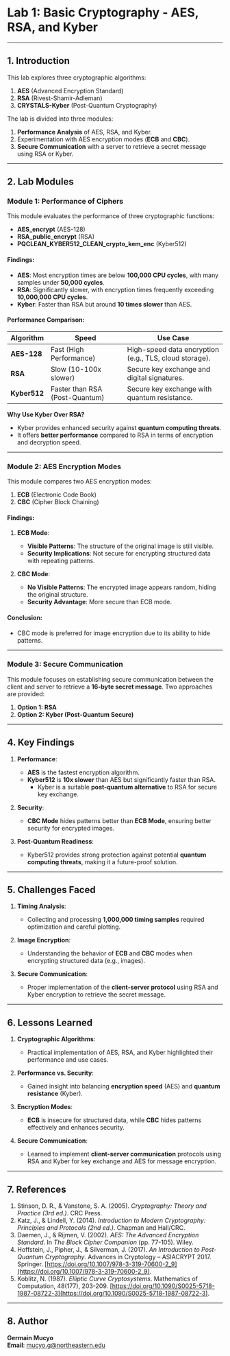 # **Lab 1: Basic Cryptography - AES, RSA, and Kyber**

---

## **1. Introduction**

This lab explores three cryptographic algorithms:  
1. **AES** (Advanced Encryption Standard)  
2. **RSA** (Rivest-Shamir-Adleman)  
3. **CRYSTALS-Kyber** (Post-Quantum Cryptography)  

The lab is divided into three modules:  
1. **Performance Analysis** of AES, RSA, and Kyber.  
2. Experimentation with AES encryption modes (**ECB** and **CBC**).  
3. **Secure Communication** with a server to retrieve a secret message using RSA or Kyber.  

---

## **2. Lab Modules**

### **Module 1: Performance of Ciphers**

This module evaluates the performance of three cryptographic functions:  
- **AES_encrypt** (AES-128)  
- **RSA_public_encrypt** (RSA)  
- **PQCLEAN_KYBER512_CLEAN_crypto_kem_enc** (Kyber512)

#### **Findings**:
- **AES**: Most encryption times are below **100,000 CPU cycles**, with many samples under **50,000 cycles**.  
- **RSA**: Significantly slower, with encryption times frequently exceeding **10,000,000 CPU cycles**.  
- **Kyber**: Faster than RSA but around **10 times slower** than AES.

#### **Performance Comparison**:
| **Algorithm**  | **Speed**                 | **Use Case**                                      |
|----------------|---------------------------|--------------------------------------------------|
| **AES-128**   | Fast (High Performance)   | High-speed data encryption (e.g., TLS, cloud storage). |
| **RSA**       | Slow (10-100x slower)     | Secure key exchange and digital signatures.      |
| **Kyber512**  | Faster than RSA (Post-Quantum) | Secure key exchange with quantum resistance.     |

**Why Use Kyber Over RSA?**  
- Kyber provides enhanced security against **quantum computing threats**.  
- It offers **better performance** compared to RSA in terms of encryption and decryption speed.  

---

### **Module 2: AES Encryption Modes**

This module compares two AES encryption modes:  
1. **ECB** (Electronic Code Book)  
2. **CBC** (Cipher Block Chaining)  

#### **Findings**:
1. **ECB Mode**:  
   - **Visible Patterns**: The structure of the original image is still visible.  
   - **Security Implications**: Not secure for encrypting structured data with repeating patterns.  

2. **CBC Mode**:  
   - **No Visible Patterns**: The encrypted image appears random, hiding the original structure.  
   - **Security Advantage**: More secure than ECB mode.  

#### **Conclusion**:  
- CBC mode is preferred for image encryption due to its ability to hide patterns.  

---

### **Module 3: Secure Communication**

This module focuses on establishing secure communication between the client and server to retrieve a **16-byte secret message**. Two approaches are provided:  
1. **Option 1: RSA**  
2. **Option 2: Kyber (Post-Quantum Secure)**  


---

## **4. Key Findings**

1. **Performance**:  
   - **AES** is the fastest encryption algorithm.  
   - **Kyber512** is **10x slower** than AES but significantly faster than RSA.  
     - Kyber is a suitable **post-quantum alternative** to RSA for secure key exchange.  

2. **Security**:  
   - **CBC Mode** hides patterns better than **ECB Mode**, ensuring better security for encrypted images.  

3. **Post-Quantum Readiness**:  
   - Kyber512 provides strong protection against potential **quantum computing threats**, making it a future-proof solution.

---

## **5. Challenges Faced**

1. **Timing Analysis**:  
   - Collecting and processing **1,000,000 timing samples** required optimization and careful plotting.  

2. **Image Encryption**:  
   - Understanding the behavior of **ECB** and **CBC** modes when encrypting structured data (e.g., images).  

3. **Secure Communication**:  
   - Proper implementation of the **client-server protocol** using RSA and Kyber encryption to retrieve the secret message.

---

## **6. Lessons Learned**

1. **Cryptographic Algorithms**:  
   - Practical implementation of AES, RSA, and Kyber highlighted their performance and use cases.  

2. **Performance vs. Security**:  
   - Gained insight into balancing **encryption speed** (AES) and **quantum resistance** (Kyber).  

3. **Encryption Modes**:  
   - **ECB** is insecure for structured data, while **CBC** hides patterns effectively and enhances security.  

4. **Secure Communication**:  
   - Learned to implement **client-server communication** protocols using RSA and Kyber for key exchange and AES for message encryption.

---

## **7. References**

1. Stinson, D. R., & Vanstone, S. A. (2005). *Cryptography: Theory and Practice (3rd ed.)*. CRC Press.  
2. Katz, J., & Lindell, Y. (2014). *Introduction to Modern Cryptography: Principles and Protocols (2nd ed.)*. Chapman and Hall/CRC.  
3. Daemen, J., & Rijmen, V. (2002). *AES: The Advanced Encryption Standard*. In *The Block Cipher Companion* (pp. 77-105). Wiley.  
4. Hoffstein, J., Pipher, J., & Silverman, J. (2017). *An Introduction to Post-Quantum Cryptography*. Advances in Cryptology – ASIACRYPT 2017. Springer. [https://doi.org/10.1007/978-3-319-70600-2_9](https://doi.org/10.1007/978-3-319-70600-2_9).  
5. Koblitz, N. (1987). *Elliptic Curve Cryptosystems*. Mathematics of Computation, 48(177), 203-209. [https://doi.org/10.1090/S0025-5718-1987-08722-3](https://doi.org/10.1090/S0025-5718-1987-08722-3).  

---

## **8. Author**

**Germain Mucyo**  
**Email**: [mucyo.g@northeastern.edu](mailto:mucyo.g@northeastern.edu)

